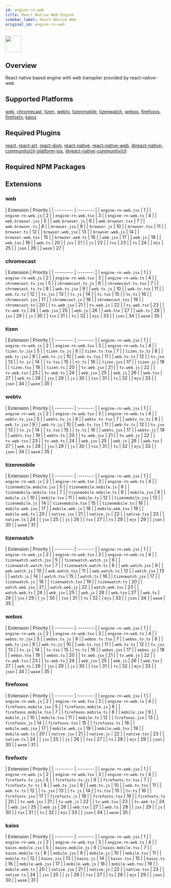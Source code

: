 ```yaml
---
id: engine-rn-web
title: React Native Web Engine
sidebar_label: React Native Web
original_id: engine-rn-web
---
```


<img className="header-image" src="https://renative.org/img/ic_engine.png" width="50" height="50" />

<!--AUTO_GENERATED_START-->


## Overview

React native based engine with web transpiler provided by react-native-web

## Supported Platforms

[web](platforms/web.md), [chromecast](platforms/chromecast.md), [tizen](platforms/tizen.md), [webtv](platforms/webtv.md), [tizenmobile](platforms/tizenmobile.md), [tizenwatch](platforms/tizenwatch.md), [webos](platforms/webos.md), [firefoxos](platforms/firefoxos.md), [firefoxtv](platforms/firefoxtv.md), [kaios](platforms/kaios.md)

## Required Plugins

[react](../plugins#react), [react-art](../plugins#react-art), [react-dom](../plugins#react-dom), [react-native](../plugins#react-native), [react-native-web](../plugins#react-native-web), [@react-native-community/cli-platform-ios](../plugins#react-native-communitycli-platform-ios), [@react-native-community/cli](../plugins#react-native-communitycli)

## Required NPM Packages























## Extensions

### web

| Extension | Priority  |
      | --------- | :-------: |
| `engine-rn-web.jsx` | 1 |
| `engine-rn-web.js` | 2 |
| `engine-rn-web.tsx` | 3 |
| `engine-rn-web.ts` | 4 |
| `web.browser.jsx` | 5 |
| `web.browser.js` | 6 |
| `web.browser.tsx` | 7 |
| `web.browser.ts` | 8 |
| `browser.jsx` | 9 |
| `browser.js` | 10 |
| `browser.tsx` | 11 |
| `browser.ts` | 12 |
| `browser.web.jsx` | 13 |
| `browser.web.js` | 14 |
| `browser.web.tsx` | 15 |
| `browser.web.ts` | 16 |
| `web.jsx` | 17 |
| `web.js` | 18 |
| `web.tsx` | 19 |
| `web.ts` | 20 |
| `jsx` | 21 |
| `js` | 22 |
| `tsx` | 23 |
| `ts` | 24 |
| `mjs` | 25 |
| `json` | 26 |
| `wasm` | 27 |
### chromecast

| Extension | Priority  |
      | --------- | :-------: |
| `engine-rn-web.jsx` | 1 |
| `engine-rn-web.js` | 2 |
| `engine-rn-web.tsx` | 3 |
| `engine-rn-web.ts` | 4 |
| `chromecast.tv.jsx` | 5 |
| `chromecast.tv.js` | 6 |
| `chromecast.tv.tsx` | 7 |
| `chromecast.tv.ts` | 8 |
| `web.tv.jsx` | 9 |
| `web.tv.js` | 10 |
| `web.tv.tsx` | 11 |
| `web.tv.ts` | 12 |
| `tv.jsx` | 13 |
| `tv.js` | 14 |
| `tv.tsx` | 15 |
| `tv.ts` | 16 |
| `chromecast.jsx` | 17 |
| `chromecast.js` | 18 |
| `chromecast.tsx` | 19 |
| `chromecast.ts` | 20 |
| `tv.web.jsx` | 21 |
| `tv.web.js` | 22 |
| `tv.web.tsx` | 23 |
| `tv.web.ts` | 24 |
| `web.jsx` | 25 |
| `web.js` | 26 |
| `web.tsx` | 27 |
| `web.ts` | 28 |
| `jsx` | 29 |
| `js` | 30 |
| `tsx` | 31 |
| `ts` | 32 |
| `mjs` | 33 |
| `json` | 34 |
| `wasm` | 35 |
### tizen

| Extension | Priority  |
      | --------- | :-------: |
| `engine-rn-web.jsx` | 1 |
| `engine-rn-web.js` | 2 |
| `engine-rn-web.tsx` | 3 |
| `engine-rn-web.ts` | 4 |
| `tizen.tv.jsx` | 5 |
| `tizen.tv.js` | 6 |
| `tizen.tv.tsx` | 7 |
| `tizen.tv.ts` | 8 |
| `web.tv.jsx` | 9 |
| `web.tv.js` | 10 |
| `web.tv.tsx` | 11 |
| `web.tv.ts` | 12 |
| `tv.jsx` | 13 |
| `tv.js` | 14 |
| `tv.tsx` | 15 |
| `tv.ts` | 16 |
| `tizen.jsx` | 17 |
| `tizen.js` | 18 |
| `tizen.tsx` | 19 |
| `tizen.ts` | 20 |
| `tv.web.jsx` | 21 |
| `tv.web.js` | 22 |
| `tv.web.tsx` | 23 |
| `tv.web.ts` | 24 |
| `web.jsx` | 25 |
| `web.js` | 26 |
| `web.tsx` | 27 |
| `web.ts` | 28 |
| `jsx` | 29 |
| `js` | 30 |
| `tsx` | 31 |
| `ts` | 32 |
| `mjs` | 33 |
| `json` | 34 |
| `wasm` | 35 |
### webtv

| Extension | Priority  |
      | --------- | :-------: |
| `engine-rn-web.jsx` | 1 |
| `engine-rn-web.js` | 2 |
| `engine-rn-web.tsx` | 3 |
| `engine-rn-web.ts` | 4 |
| `webtv.tv.jsx` | 5 |
| `webtv.tv.js` | 6 |
| `webtv.tv.tsx` | 7 |
| `webtv.tv.ts` | 8 |
| `web.tv.jsx` | 9 |
| `web.tv.js` | 10 |
| `web.tv.tsx` | 11 |
| `web.tv.ts` | 12 |
| `tv.jsx` | 13 |
| `tv.js` | 14 |
| `tv.tsx` | 15 |
| `tv.ts` | 16 |
| `webtv.jsx` | 17 |
| `webtv.js` | 18 |
| `webtv.tsx` | 19 |
| `webtv.ts` | 20 |
| `tv.web.jsx` | 21 |
| `tv.web.js` | 22 |
| `tv.web.tsx` | 23 |
| `tv.web.ts` | 24 |
| `web.jsx` | 25 |
| `web.js` | 26 |
| `web.tsx` | 27 |
| `web.ts` | 28 |
| `jsx` | 29 |
| `js` | 30 |
| `tsx` | 31 |
| `ts` | 32 |
| `mjs` | 33 |
| `json` | 34 |
| `wasm` | 35 |
### tizenmobile

| Extension | Priority  |
      | --------- | :-------: |
| `engine-rn-web.jsx` | 1 |
| `engine-rn-web.js` | 2 |
| `engine-rn-web.tsx` | 3 |
| `engine-rn-web.ts` | 4 |
| `tizenmobile.mobile.jsx` | 5 |
| `tizenmobile.mobile.js` | 6 |
| `tizenmobile.mobile.tsx` | 7 |
| `tizenmobile.mobile.ts` | 8 |
| `mobile.jsx` | 9 |
| `mobile.js` | 10 |
| `mobile.tsx` | 11 |
| `mobile.ts` | 12 |
| `tizenmobile.jsx` | 13 |
| `tizenmobile.js` | 14 |
| `tizenmobile.tsx` | 15 |
| `tizenmobile.ts` | 16 |
| `mobile.web.jsx` | 17 |
| `mobile.web.js` | 18 |
| `mobile.web.tsx` | 19 |
| `mobile.web.ts` | 20 |
| `native.jsx` | 21 |
| `native.js` | 22 |
| `native.tsx` | 23 |
| `native.ts` | 24 |
| `jsx` | 25 |
| `js` | 26 |
| `tsx` | 27 |
| `ts` | 28 |
| `mjs` | 29 |
| `json` | 30 |
| `wasm` | 31 |
### tizenwatch

| Extension | Priority  |
      | --------- | :-------: |
| `engine-rn-web.jsx` | 1 |
| `engine-rn-web.js` | 2 |
| `engine-rn-web.tsx` | 3 |
| `engine-rn-web.ts` | 4 |
| `tizenwatch.watch.jsx` | 5 |
| `tizenwatch.watch.js` | 6 |
| `tizenwatch.watch.tsx` | 7 |
| `tizenwatch.watch.ts` | 8 |
| `web.watch.jsx` | 9 |
| `web.watch.js` | 10 |
| `web.watch.tsx` | 11 |
| `web.watch.ts` | 12 |
| `watch.jsx` | 13 |
| `watch.js` | 14 |
| `watch.tsx` | 15 |
| `watch.ts` | 16 |
| `tizenwatch.jsx` | 17 |
| `tizenwatch.js` | 18 |
| `tizenwatch.tsx` | 19 |
| `tizenwatch.ts` | 20 |
| `watch.web.jsx` | 21 |
| `watch.web.js` | 22 |
| `watch.web.tsx` | 23 |
| `watch.web.ts` | 24 |
| `web.jsx` | 25 |
| `web.js` | 26 |
| `web.tsx` | 27 |
| `web.ts` | 28 |
| `jsx` | 29 |
| `js` | 30 |
| `tsx` | 31 |
| `ts` | 32 |
| `mjs` | 33 |
| `json` | 34 |
| `wasm` | 35 |
### webos

| Extension | Priority  |
      | --------- | :-------: |
| `engine-rn-web.jsx` | 1 |
| `engine-rn-web.js` | 2 |
| `engine-rn-web.tsx` | 3 |
| `engine-rn-web.ts` | 4 |
| `webos.tv.jsx` | 5 |
| `webos.tv.js` | 6 |
| `webos.tv.tsx` | 7 |
| `webos.tv.ts` | 8 |
| `web.tv.jsx` | 9 |
| `web.tv.js` | 10 |
| `web.tv.tsx` | 11 |
| `web.tv.ts` | 12 |
| `tv.jsx` | 13 |
| `tv.js` | 14 |
| `tv.tsx` | 15 |
| `tv.ts` | 16 |
| `webos.jsx` | 17 |
| `webos.js` | 18 |
| `webos.tsx` | 19 |
| `webos.ts` | 20 |
| `tv.web.jsx` | 21 |
| `tv.web.js` | 22 |
| `tv.web.tsx` | 23 |
| `tv.web.ts` | 24 |
| `web.jsx` | 25 |
| `web.js` | 26 |
| `web.tsx` | 27 |
| `web.ts` | 28 |
| `jsx` | 29 |
| `js` | 30 |
| `tsx` | 31 |
| `ts` | 32 |
| `mjs` | 33 |
| `json` | 34 |
| `wasm` | 35 |
### firefoxos

| Extension | Priority  |
      | --------- | :-------: |
| `engine-rn-web.jsx` | 1 |
| `engine-rn-web.js` | 2 |
| `engine-rn-web.tsx` | 3 |
| `engine-rn-web.ts` | 4 |
| `firefoxos.mobile.jsx` | 5 |
| `firefoxos.mobile.js` | 6 |
| `firefoxos.mobile.tsx` | 7 |
| `firefoxos.mobile.ts` | 8 |
| `mobile.jsx` | 9 |
| `mobile.js` | 10 |
| `mobile.tsx` | 11 |
| `mobile.ts` | 12 |
| `firefoxos.jsx` | 13 |
| `firefoxos.js` | 14 |
| `firefoxos.tsx` | 15 |
| `firefoxos.ts` | 16 |
| `mobile.web.jsx` | 17 |
| `mobile.web.js` | 18 |
| `mobile.web.tsx` | 19 |
| `mobile.web.ts` | 20 |
| `native.jsx` | 21 |
| `native.js` | 22 |
| `native.tsx` | 23 |
| `native.ts` | 24 |
| `jsx` | 25 |
| `js` | 26 |
| `tsx` | 27 |
| `ts` | 28 |
| `mjs` | 29 |
| `json` | 30 |
| `wasm` | 31 |
### firefoxtv

| Extension | Priority  |
      | --------- | :-------: |
| `engine-rn-web.jsx` | 1 |
| `engine-rn-web.js` | 2 |
| `engine-rn-web.tsx` | 3 |
| `engine-rn-web.ts` | 4 |
| `firefoxtv.tv.jsx` | 5 |
| `firefoxtv.tv.js` | 6 |
| `firefoxtv.tv.tsx` | 7 |
| `firefoxtv.tv.ts` | 8 |
| `web.tv.jsx` | 9 |
| `web.tv.js` | 10 |
| `web.tv.tsx` | 11 |
| `web.tv.ts` | 12 |
| `tv.jsx` | 13 |
| `tv.js` | 14 |
| `tv.tsx` | 15 |
| `tv.ts` | 16 |
| `firefoxtv.jsx` | 17 |
| `firefoxtv.js` | 18 |
| `firefoxtv.tsx` | 19 |
| `firefoxtv.ts` | 20 |
| `tv.web.jsx` | 21 |
| `tv.web.js` | 22 |
| `tv.web.tsx` | 23 |
| `tv.web.ts` | 24 |
| `web.jsx` | 25 |
| `web.js` | 26 |
| `web.tsx` | 27 |
| `web.ts` | 28 |
| `jsx` | 29 |
| `js` | 30 |
| `tsx` | 31 |
| `ts` | 32 |
| `mjs` | 33 |
| `json` | 34 |
| `wasm` | 35 |
### kaios

| Extension | Priority  |
      | --------- | :-------: |
| `engine-rn-web.jsx` | 1 |
| `engine-rn-web.js` | 2 |
| `engine-rn-web.tsx` | 3 |
| `engine-rn-web.ts` | 4 |
| `kaios.mobile.jsx` | 5 |
| `kaios.mobile.js` | 6 |
| `kaios.mobile.tsx` | 7 |
| `kaios.mobile.ts` | 8 |
| `mobile.jsx` | 9 |
| `mobile.js` | 10 |
| `mobile.tsx` | 11 |
| `mobile.ts` | 12 |
| `kaios.jsx` | 13 |
| `kaios.js` | 14 |
| `kaios.tsx` | 15 |
| `kaios.ts` | 16 |
| `mobile.web.jsx` | 17 |
| `mobile.web.js` | 18 |
| `mobile.web.tsx` | 19 |
| `mobile.web.ts` | 20 |
| `native.jsx` | 21 |
| `native.js` | 22 |
| `native.tsx` | 23 |
| `native.ts` | 24 |
| `jsx` | 25 |
| `js` | 26 |
| `tsx` | 27 |
| `ts` | 28 |
| `mjs` | 29 |
| `json` | 30 |
| `wasm` | 31 |



<!--AUTO_GENERATED_END-->
